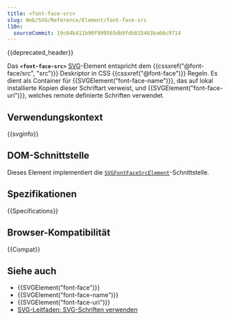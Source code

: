 ```yaml
---
title: <font-face-src>
slug: Web/SVG/Reference/Element/font-face-src
l10n:
  sourceCommit: 19c64b411b90f999565db9fdb815463ba66c9714
---
```


{{deprecated_header}}

Das **`<font-face-src>`** [SVG](/de/docs/Web/SVG)-Element entspricht dem {{cssxref("@font-face/src", "src")}} Deskriptor in CSS {{cssxref("@font-face")}} Regeln. Es dient als Container für {{SVGElement("font-face-name")}}, das auf lokal installierte Kopien dieser Schriftart verweist, und {{SVGElement("font-face-uri")}}, welches remote definierte Schriften verwendet.

## Verwendungskontext

{{svginfo}}

## DOM-Schnittstelle

Dieses Element implementiert die [`SVGFontFaceSrcElement`](/de/docs/Web/API/SVGFontFaceSrcElement)-Schnittstelle.

## Spezifikationen

{{Specifications}}

## Browser-Kompatibilität

{{Compat}}

## Siehe auch

- {{SVGElement("font-face")}}
- {{SVGElement("font-face-name")}}
- {{SVGElement("font-face-uri")}}
- [SVG-Leitfaden: SVG-Schriften verwenden](/de/docs/Web/SVG/Tutorials/SVG_from_scratch/Using_fonts)
